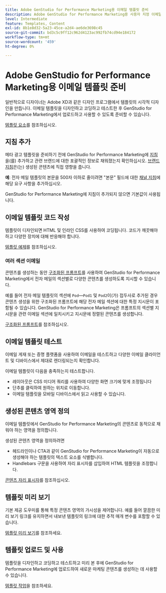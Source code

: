 ```yaml
---
title: Adobe GenStudio for Performance Marketing용 이메일 템플릿 준비
description: Adobe GenStudio for Performance Marketing용 사용자 지정 이메일 템플릿을 구축하는 방법을 알아봅니다.
level: Intermediate
feature: Templates, Content
exl-id: 8b1e8d32-5a23-45ce-a2d4-ae6de3698c45
source-git-commit: bd3c5c9ff12c962d4123ac992fb74cd94e184172
workflow-type: tm+mt
source-wordcount: '459'
ht-degree: 0%

---
```


# Adobe GenStudio for Performance Marketing용 이메일 템플릿 준비

일반적으로 디자이너는 Adobe XD과 같은 디자인 프로그램에서 템플릿의 시각적 디자인을 만듭니다. 이메일 템플릿을 디자인하고 코딩하고 테스트한 후 GenStudio for Performance Marketing에서 업로드하고 사용할 수 있도록 준비할 수 있습니다.

[템플릿 요소](use-templates.md#template-elements)를 참조하십시오.

## 지침 추가

메타 광고 템플릿을 준비하기 전에 GenStudio for Performance Marketing에 [지침](/help/user-guide/guidelines/overview.md)을(를) 추가하고 관련 브랜드에 대한 포괄적인 정보로 채워졌는지 확인하십시오. [브랜드 지침](/help/user-guide/guidelines/brands.md)은(는) 생성된 콘텐츠에 직접 영향을 줍니다.

**예**: 전자 메일 템플릿의 본문을 500자 이하로 줄이려면 &quot;본문&quot; 필드에 대한 [채널 지침](/help/user-guide/guidelines/brands.md#channel-guidelines)에 해당 요구 사항을 추가하십시오.

GenStudio for Performance Marketing에 지침이 추가되지 않으면 기본값이 사용됩니다.

## 이메일 템플릿 코드 작성

템플릿이 디자인되면 HTML 및 인라인 CSS를 사용하여 코딩됩니다. 코드가 깨끗해야 하고 다양한 장치에 대해 반응해야 합니다.

[템플릿 예제](/help/user-guide/content/customize-template.md#template-examples)를 참조하십시오.

### 여러 섹션 이메일

콘텐츠를 생성하는 동안 [구조화된 프롬프트](/help/user-guide/effective-prompts.md#structured-prompts)를 사용하여 GenStudio for Performance Marketing에서 전자 메일의 섹션별로 다양한 콘텐츠를 생성하도록 지시할 수 있습니다.

예를 들어 전자 메일 템플릿의 섹션에 `Pod`—`Pod1` 및 `Pod2`이(가) 접두사로 추가된 경우 콘텐츠 생성을 위한 구조화된 프롬프트에 해당 전자 메일 섹션에 대한 특정 지시문이 포함될 수 있습니다. GenStudio for Performance Marketing은 프롬프트의 섹션별 지시문을 관련 이메일 섹션에 일치시키고 지시문에 정렬된 콘텐츠를 생성합니다.

[구조화된 프롬프트](/help/user-guide/effective-prompts.md#structured-prompts)를 참조하십시오.

## 이메일 템플릿 테스트

이메일 게재 또는 증명 플랫폼을 사용하여 이메일을 테스트하고 다양한 이메일 클라이언트 및 디바이스에서 제대로 렌더링되는지 확인합니다.

이메일 템플릿이 다음을 충족하는지 테스트합니다.

* 레이아웃은 CSS 미디어 쿼리를 사용하여 다양한 화면 크기에 맞게 조정됩니다
* 단추를 클릭하여 원하는 위치로 이동합니다.
* 이메일 템플릿을 모바일 디바이스에서 읽고 사용할 수 있습니다.

## 생성된 콘텐츠 영역 정의

이메일 템플릿에서 GenStudio for Performance Marketing의 콘텐츠로 동적으로 채워야 하는 영역을 정의합니다.

생성된 콘텐츠 영역을 정의하려면

* 헤드라인이나 CTA과 같이 GenStudio for Performance Marketing이 자동으로 생성해야 하는 템플릿의 텍스트 요소를 식별합니다.
* Handlebars 구문을 사용하여 자리 표시자를 삽입하여 HTML 템플릿을 조정합니다.

[콘텐츠 자리 표시자](/help/user-guide/content/customize-template.md#content-placeholders)를 참조하십시오.

## 템플릿 미리 보기

기본 제공 도우미를 통해 특정 콘텐츠 영역의 가시성을 제어합니다. 예를 들어 깔끔한 미리 보기 링크를 유지하면서 내보낸 템플릿의 링크에 대한 추적 매개 변수를 포함할 수 있습니다.

[템플릿 미리 보기](/help/user-guide/content/customize-template.md#template-preview)를 참조하세요.

## 템플릿 업로드 및 사용

템플릿을 디자인하고 코딩하고 테스트하고 미리 본 후에 GenStudio for Performance Marketing에 업로드하여 새로운 마케팅 콘텐츠를 생성하는 데 사용할 수 있습니다.

[템플릿 작업](use-templates.md)을 참조하세요.
